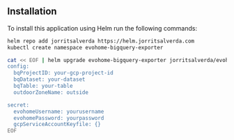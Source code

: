 
## Installation

To install this application using Helm run the following commands: 

```bash
helm repo add jorritsalverda https://helm.jorritsalverda.com
kubectl create namespace evohome-bigquery-exporter 

cat << EOF | helm upgrade evohome-bigquery-exporter jorritsalverda/evohome-bigquery-exporter --install --namespace evohome-bigquery-exporter --values -
config:
  bqProjectID: your-gcp-project-id
  bqDataset: your-dataset
  bqTable: your-table
  outdoorZoneName: outside

secret:
  evohomeUsername: yourusername
  evohomePassword: yourpassword
  gcpServiceAccountKeyfile: {}
EOF
```